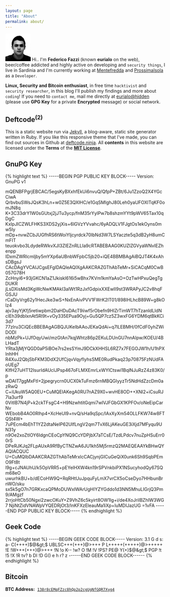 ```yaml
---
layout: page
title: "About"
permalink: about/
---
```


<img src="/images/me.png" id="about-me" alt="Federico Fazzi"> Hi.. I'm **Federico Fazzi** (known **eurialo** on the web), beer/coffee addicted and highly active on developing and `security things`, I live in Sardinia and I'm currently working at [Mentefredda](http://www.mentefredda.it/ "Mentefredda S.r.l.") and [ProssimaIsola](http://www.prossimaisola.com/ "ProssimaIsola") as a `Developer`. 

<p id="about-description">
<strong>Linux, Security and Bitcoin enthusiast</strong>, in free time <code>hacktivist</code> and <code>security researcher</code>, in this blog I'll publish my findings and more about <code>coding</code>!
If you need to <code>contact me</code>, mail me directly at <a href="mailto:federico.fazzi@gmail.com" target="_blank">eurialo@hidden</a> (please use <strong>GPG Key</strong> for a private <strong>Encrypted</strong> message) or social network.
</p>

## Deftcode<sup>(2)</sup>

This is a static website run via [Jekyll](http://jekyllrb.com/ "Jekyll"), a blog-aware, static site generator written in Ruby.
If you like this responsive theme that I've made, you can find out sources in Github at [deftcode.ninja](https://github.com/eurialo/deftcode.ninja "deftcode.ninja").
All **contents** in this website are licensed under the **Terms** of the <a href="{{ site.url }}/license"><strong>MIT License</strong></a>.

## GnuPG Key

{% highlight text %}
-----BEGIN PGP PUBLIC KEY BLOCK-----
Version: GnuPG v1

mQENBFPgrjEBCAC/5egsKyBXxhfEkUi6nvuQ/QfpP+ZBt/6Ju1ZzoQ2X4YGcCiwA
QrbvbuSWsJQsK3hLn+w0Z5E3QXlHC/e1GqSMIghJ80Leh0yaUFOXITqKF0omJN8q
K+3C33drY1W0sGUtxj2jJTu3ycp/fnM35rYylPw7b8shzmYYt9pWV65Tax10qDgC
KxIpJICZWLFHKS3XDS2yjXis+6lGVzYVvahc/6yADQLV1FJgtOs1ekOyns0mw5Iy
mDp+nvwZCbJUGfhRS6tWoiYljcyrdck70IbNd3W7LSYaczte5q3dB2yH8umCmFIT
teuokvbo3LdydeRWkvXJI3ZlEZnRLLIa9cRTABEBAAG0KUZlZGVyaWNvIEZhenpp
IDxmZWRlcmljby5mYXp6aUBnbWFpbC5jb20+iQE4BBMBAgAiBQJT4K4xAhsDBgsJ
CAcDAgYVCAIJCgsEFgIDAQIeAQIXgAAKCRAZGThAbTeMr+SiCACqM0CwB057G78H
ZcHnyi6+93jGKCN1aZ1JkiskI616i5wBhx7KVm1kmYaAsO+OzTwHPxuQegTgDUKR
jLsDXisMd3KgWcNwKMAkI3alWt1RzJxfGdpixXXEwII9st3WRAPyJC2v8hqFGSJU
rCaDiyVrg62y1HecJke3wS+NxEnAivPVV1FWrK2IT01/898lHLhcB89W+g8kOIz4
ajv3ayYjKfj5retiwpbm2DaHDuDAcT9iiwf5rObefn9HIZrTimWT7hTzanldLIdN
cIEh39dblxnAt5Rl9t+vOy335EPua9Oyj+Gu5QP7cz5Z3wxFG6YDM6qtBkKCi3d7
77zlru3CiQEcBBEBAgAGBQJUKeIbAAoJEKaQdAi+q7lLEBMH/0fCdF0yhZWiDODl
nbMzPk+UJfOqyUwi/mzGtAn7kqjWhtz86p2EKuLDUnGU7nnAIpw/KOEU/4BLHadT
YRta3jMjYQGD0aP5iBOe7rs2esSYmJ9DCkXHHSL6RZ7x7FEGOJW1h/U1hPXlnhHH
R4XuJ2QbjSbFKM3DdX2UfCjqvVqyfIyhsSME0RudPkaq23p70875FzNUdFAoUEg7
KlfH27uHT12IsurIdAUcIJPsp467oFLMXEmrLxWYlCtswi1BqlNJuRzZ4z83K0/p
wDAIT7ggMxFtI+2jpegrycrn0UCX0kTuFmz6rnMBQGIyyzTr5NdHdZzcDm0azRwQ
C+iUkuW5AQ0EU+CuMQEIAKegA0RU7nAZ9X0+wvHE8OD++XNI2+iCsuRJ7Ia3urf9
0VitIB7N4jP+k2ckTFsgC4+H9NzwhtitGqmi7wIVJFGbGX1KPFOv/oNeEipCarNv
WEbobB4AO0Rlhp4+XcHeUl9+nvQ/sHa9qSpc/lAxXyXm54OLLFKW74w8FTQSt4W+
7uPEcm4bEhT1YZ2dtaNeIP62UIfLngV2qm7TvX6LjAKeuGE3iXjd7MFyqu9UN31y
n9Oe2xoZtIOY6IdgnCEoCpYNQ9CcYDPjbX7aTCsE/TzdLPdcv7nuZpHSuErr00rS
DPeRJKJq2FLpAUxA9RfByCTNZwA6JU1kh5Mj5rmzQ2MAEQEAAYkBHwQYAQIACQUC
U+CuMQIbDAAKCRAZGThAbTeMrxlcCACjynjGICuGeQiX0unk6Sh9SqbPEmO9Ft8t
l9g+cJNAUhU/k5OpVRR5+pEYeIHXW4kn19rSPVnkbiPX1NSucyhodQy67SQm68eO
uwurhkBU+b/dECoHW9Q+RqRHtUuJpquFyLmX7vrCX5oCseDyo7HHbunBrnWO/sku
sx5k5gO7n7GRKxcaQPMoDUWxIWArUgHIYZYGddo1d3NN5MhuLIGrjQ3Pm9/AMgzf
2rrjoHtCb50Ngxi2zwcOKuY+Z9VhZ6c5kyirt8OW1Ig+i/de4XoJriIBZhIW3WG7
NjiNtZidVNAWpVYQEDRjOt3/lnKFXzEleauMa1iXp+IuMDIJazUG
=1vFA
-----END PGP PUBLIC KEY BLOCK-----
{% endhighlight %}

## Geek Code

{% highlight text %}
-----BEGIN GEEK CODE BLOCK-----
Version: 3.1
G d s: a- C(++++)$@&gt;$ UBLSC+++(+++)@&gt;+++ P L+++++(+++++)@&gt;+++++ !E !W+++(+++)@&gt;+++ !N !o K-- !w? O !M !V !PS? PE@ Y(+)$@&gt;$ PGP !t !5 !X !R tv? b DI !D G() e h r? z
------END GEEK CODE BLOCK------
{% endhighlight %}

## Bitcoin

**BTC Address:**&nbsp;&nbsp;<a href="https://blockchain.info/address/138r8cEMqFZzc8hQp2p2cgUgNfGQR7Xyg4" title="Blockchain.org - 138r8cEMqFZzc8hQp2p2cgUgNfGQR7Xyg4">`138r8cEMqFZzc8hQp2p2cgUgNfGQR7Xyg4`</a>
